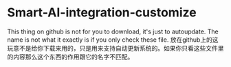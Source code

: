 # Smart-AI-integration-customize
This thing on github is not for you to download, it's just to autoupdate. The name is not what it exactly is if you only check these file.
放在github上的这玩意不是给你下载来用的，只是用来支持自动更新系统的。如果你只看这些文件里的内容那么这个东西的作用跟它的名字不匹配。
